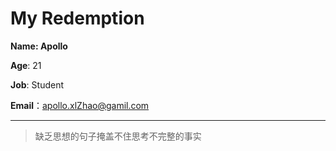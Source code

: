 # My Redemption



**Name: Apollo**

**Age**: 21

**Job**: Student

**Email**：apollo.xlZhao@gamil.com

----

> 缺乏思想的句子掩盖不住思考不完整的事实

